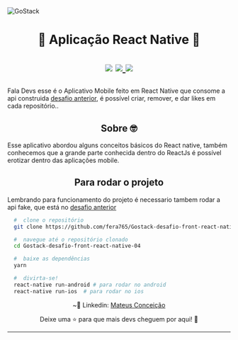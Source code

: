 <img alt="GoStack" src="https://storage.googleapis.com/golden-wind/bootcamp-gostack/header-desafios.png" />
<h1 align="center">
  🚀 Aplicação React Native 🚀
  <p align="center">
  <img src="https://img.shields.io/badge/tech-front--end-green" />

  <a href="https://reactjs.org/">
    <img src="https://img.shields.io/badge/framework-reactnative-blue" />
  </a>

  <a href="https://github.com/Rocketseat">
    <img src="https://img.shields.io/badge/source-rocketseat-blueviolet" />
  </a>
  </p>
</h1>
<p>
  Fala Devs esse é o Aplicativo Mobile feito em React Native que consome a api construida <a href="https://github.com/fera765/Gostack-desafio-02">desafio anterior</a>, é possível criar, remover, e dar likes em cada repositório..
</p>

<h2 align="center">
  Sobre 🤓
</h2>

<p>
  Esse aplicativo abordou alguns conceitos básicos do React native, também conhecemos que a grande parte conhecida dentro do ReactJs é possível erotizar dentro das aplicações mobile.
</p>

<h2 align="center">
  Para rodar o projeto
</h2>

<p> 
 Lembrando para funcionamento do projeto é necessario tambem rodar a api fake, que está no <a href="https://github.com/fera765/Gostack-desafio-02">desafio anterior</a> 
</p>

```bash
  #  clone o repositório
  git clone https://github.com/fera765/Gostack-desafio-front-react-native-04.git

  #  navegue até o repositório clonado
  cd Gostack-desafio-front-react-native-04

  #  baixe as dependências
  yarn

  #  divirta-se!
  react-native run-android # para rodar no android
  react-native run-ios  # para rodar no ios
```

<p align="center">
  ~💜  Linkedin: <a href="https://www.linkedin.com/in/lord775/">Mateus Conceição</a>
</p>

<p align="center">
  Deixe uma ⭐ para que mais devs cheguem por aqui! 🚀
</p>

<hr>
